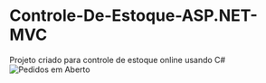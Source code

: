 # Controle-De-Estoque-ASP.NET-MVC
Projeto criado para controle de estoque online usando C#
![Pedidos em Aberto](https://user-images.githubusercontent.com/81596957/155583833-21f28731-f4c4-4803-8955-677c6371f896.png)
